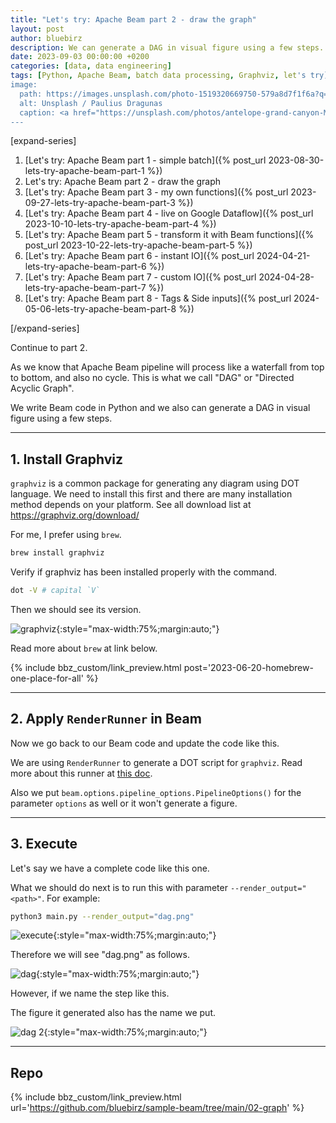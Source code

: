 ```yaml
---
title: "Let's try: Apache Beam part 2 - draw the graph"
layout: post
author: bluebirz
description: We can generate a DAG in visual figure using a few steps.
date: 2023-09-03 00:00:00 +0200
categories: [data, data engineering]
tags: [Python, Apache Beam, batch data processing, Graphviz, let's try]
image:
  path: https://images.unsplash.com/photo-1519320669750-579a8d7f1f6a?q=80&w=1959&auto=format&fit=crop&ixlib=rb-4.0.3&ixid=M3wxMjA3fDB8MHxwaG90by1wYWdlfHx8fGVufDB8fHx8fA%3D%3D
  alt: Unsplash / Paulius Dragunas
  caption: <a href="https://unsplash.com/photos/antelope-grand-canyon-M2UXVaLlfds">Unsplash / Paulius Dragunas</a>
---
```


[expand-series]

  1. [Let's try: Apache Beam part 1 - simple batch]({% post_url 2023-08-30-lets-try-apache-beam-part-1 %})
  1. Let's try: Apache Beam part 2 - draw the graph
  1. [Let's try: Apache Beam part 3 - my own functions]({% post_url 2023-09-27-lets-try-apache-beam-part-3 %})
  1. [Let's try: Apache Beam part 4 - live on Google Dataflow]({% post_url 2023-10-10-lets-try-apache-beam-part-4 %})
  1. [Let's try: Apache Beam part 5 - transform it with Beam functions]({% post_url 2023-10-22-lets-try-apache-beam-part-5 %})
  1. [Let's try: Apache Beam part 6 - instant IO]({% post_url 2024-04-21-lets-try-apache-beam-part-6 %})
  1. [Let's try: Apache Beam part 7 - custom IO]({% post_url 2024-04-28-lets-try-apache-beam-part-7 %})
  1. [Let's try: Apache Beam part 8 - Tags & Side inputs]({% post_url 2024-05-06-lets-try-apache-beam-part-8 %})

[/expand-series]

Continue to part 2.

As we know that Apache Beam pipeline will process like a waterfall from top to bottom, and also no cycle. This is what we call "DAG" or "Directed Acyclic Graph".

We write Beam code in Python and we also can generate a DAG in visual figure using a few steps.

---

## 1. Install Graphviz

`graphviz` is a common package for generating any diagram using DOT language. We need to install this first and there are many installation method depends on your platform. See all download list at <https://graphviz.org/download/>

For me, I prefer using `brew`.

```sh
brew install graphviz
```

Verify if graphviz has been installed properly with the command.

```sh
dot -V # capital `V`
```

Then we should see its version.

![graphviz](https://bluebirzdotnet.s3.ap-southeast-1.amazonaws.com/beam/p2/01-dot-v.png){:style="max-width:75%;margin:auto;"}

Read more about `brew` at link below.

{% include bbz_custom/link_preview.html post='2023-06-20-homebrew-one-place-for-all' %}

---

## 2. Apply `RenderRunner` in Beam

Now we go back to our Beam code and update the code like this.

<script src="https://gist.github.com/bluebirz/c77aa2a47e3e782959bcab4b0d34a7d4.js?file=02-render.py"></script>

We are using `RenderRunner` to generate a DOT script for `graphviz`. Read more about this runner at [this doc](https://beam.apache.org/releases/pydoc/2.48.0/apache_beam.runners.render.html).

Also we put `beam.options.pipeline_options.PipelineOptions()` for the parameter `options` as well or it won't generate a figure.

---

## 3. Execute

Let's say we have a complete code like this one.

<script src="https://gist.github.com/bluebirz/c77aa2a47e3e782959bcab4b0d34a7d4.js?file=02-render-sample.py"></script>

What we should do next is to run this with parameter `--render_output="<path>"`. For example:

```sh
python3 main.py --render_output="dag.png"
```

![execute](https://bluebirzdotnet.s3.ap-southeast-1.amazonaws.com/beam/p2/02-renderrunner.png){:style="max-width:75%;margin:auto;"}

Therefore we will see "dag.png" as follows.

![dag](https://bluebirzdotnet.s3.ap-southeast-1.amazonaws.com/beam/p2/03-dag_default.png){:style="max-width:75%;margin:auto;"}

However, if we name the step like this.

<script src="https://gist.github.com/bluebirz/c77aa2a47e3e782959bcab4b0d34a7d4.js?file=02-render-sample-step-name.py"></script>

The figure it generated also has the name we put.

![dag 2](https://bluebirzdotnet.s3.ap-southeast-1.amazonaws.com/beam/p2/04-dag_name.png){:style="max-width:75%;margin:auto;"}

---

## Repo

{% include bbz_custom/link_preview.html url='<https://github.com/bluebirz/sample-beam/tree/main/02-graph>' %}
